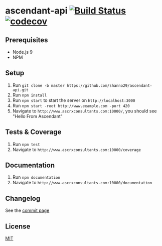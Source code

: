 # ascendant-api [![Build Status](https://travis-ci.org/shanno29/ascendant-api.svg?branch=master)](https://travis-ci.org/shanno29/ascendant-api) [![codecov](https://codecov.io/gh/shanno29/ascendant-api/branch/master/graph/badge.svg)](https://codecov.io/gh/shanno29/ascendant-api)

## Prerequisites
* Node.js 9
* NPM

## Setup
1. Run `git clone -b master https://github.com/shanno29/ascendant-api.git`
2. Run `npm install`
3. Run `npm start` to start the server on `http://localhost:3000`
4. Run `npm start -root http://www.example.com -port 420`
4. Navigate to `http://www.ascrxconsultants.com:10000/`, you should see "Hello From Ascendant"

## Tests & Coverage
1. Run `npm test`
2. Navigate to `http://www.ascrxconsultants.com:10000/coverage`

## Documentation
1. Run `npm documentation`
2. Navigate to `http://www.ascrxconsultants.com:10000/documentation`

## Changelog
See the [commit page](https://github.com/shanno29/ascendant-api/commits/master)

## License
[MIT](LICENSE)
